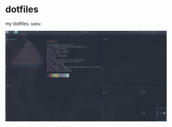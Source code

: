 # dotfiles

my dotfiles :uwu:

<!-- ![Rice](https://raw.githubusercontent.com/umgbhalla/sys_dot_files/main/media/output.gif) -->
<!-- ![Rice_2](https://raw.githubusercontent.com/umgbhalla/sys_dot_files/main/media/rice.gif) -->
![png](./media/Screenshot.png)
